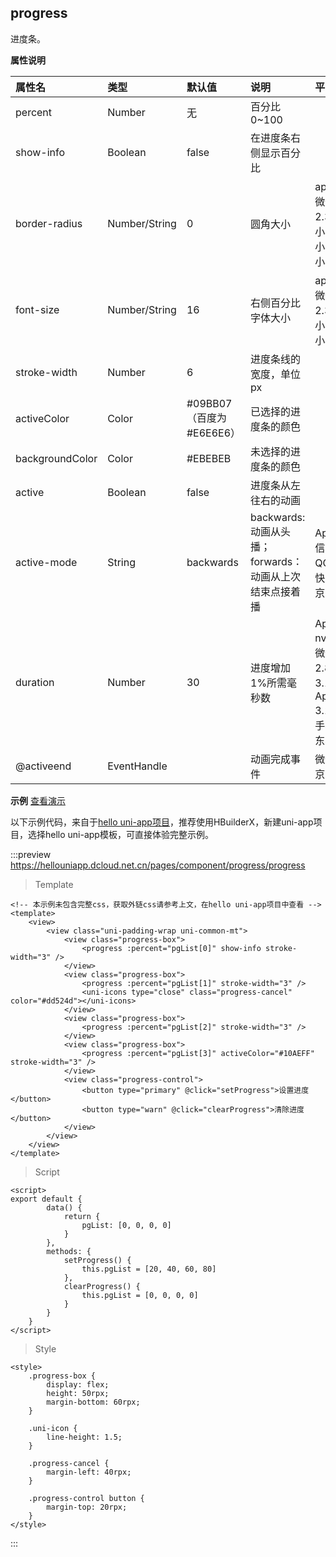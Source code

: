 ## progress
进度条。

<!-- UNIAPPCOMJSON.progress.compatibility -->

**属性说明**

|属性名			|类型		|默认值		|说明													|平台差异说明				|
|:-				|:-			|:-			|:-														|:-						|
|percent		|Number		|无			|百分比0~100											|						|
|show-info		|Boolean	|false		|在进度条右侧显示百分比									|						|
|border-radius|Number/String|0|圆角大小|app-nvue、微信基础库2.3.1+、QQ小程序、快手小程序、京东小程序|
|font-size|Number/String|16|右侧百分比字体大小|app-nvue、微信基础库2.3.1+、QQ小程序、京东小程序|
|stroke-width	|Number		|6			|进度条线的宽度，单位px									|						|
|activeColor	|Color		|#09BB07（百度为#E6E6E6）	|已选择的进度条的颜色									|						|
|backgroundColor|Color		|#EBEBEB	|未选择的进度条的颜色									|						|
|active			|Boolean	|false		|进度条从左往右的动画									|						|
|active-mode	|String		|backwards	|backwards: 动画从头播；forwards：动画从上次结束点接着播|App、H5、微信小程序、QQ小程序、快手小程序、京东小程序	|
|duration|Number|30|进度增加1%所需毫秒数|App-nvue2.6.1+、微信基础库2.8.2+、H5 3.1.11+、App-Vue 3.1.11+、快手小程序、京东小程序|
|@activeend		|EventHandle|			|动画完成事件											|微信小程序、京东小程序			|

<!-- UNIAPPCOMJSON.progress.attribute -->

**示例** [查看演示](https://hellouniapp.dcloud.net.cn/pages/component/progress/progress)

以下示例代码，来自于[hello uni-app项目](https://github.com/dcloudio/hello-uniapp)，推荐使用HBuilderX，新建uni-app项目，选择hello uni-app模板，可直接体验完整示例。

:::preview https://hellouniapp.dcloud.net.cn/pages/component/progress/progress

> Template
```vue
<!-- 本示例未包含完整css，获取外链css请参考上文，在hello uni-app项目中查看 -->
<template>
	<view>
		<view class="uni-padding-wrap uni-common-mt">
			<view class="progress-box">
				<progress :percent="pgList[0]" show-info stroke-width="3" />
			</view>
			<view class="progress-box">
				<progress :percent="pgList[1]" stroke-width="3" />
				<uni-icons type="close" class="progress-cancel" color="#dd524d"></uni-icons>
			</view>
			<view class="progress-box">
				<progress :percent="pgList[2]" stroke-width="3" />
			</view>
			<view class="progress-box">
				<progress :percent="pgList[3]" activeColor="#10AEFF" stroke-width="3" />
			</view>
			<view class="progress-control">
				<button type="primary" @click="setProgress">设置进度</button>
				<button type="warn" @click="clearProgress">清除进度</button>
			</view>
		</view>
	</view>
</template>
```
> Script
```vue
<script>
export default {
		data() {
			return {
				pgList: [0, 0, 0, 0]
			}
		},
		methods: {
			setProgress() {
				this.pgList = [20, 40, 60, 80]
			},
			clearProgress() {
				this.pgList = [0, 0, 0, 0]
			}
		}
	}
</script>
```
> Style
```vue
<style>
	.progress-box {
		display: flex;
		height: 50rpx;
		margin-bottom: 60rpx;
	}

	.uni-icon {
		line-height: 1.5;
	}

	.progress-cancel {
		margin-left: 40rpx;
	}

	.progress-control button {
		margin-top: 20rpx;
	}
</style>
```
:::

<!-- UNIAPPCOMJSON.progress.reference -->
